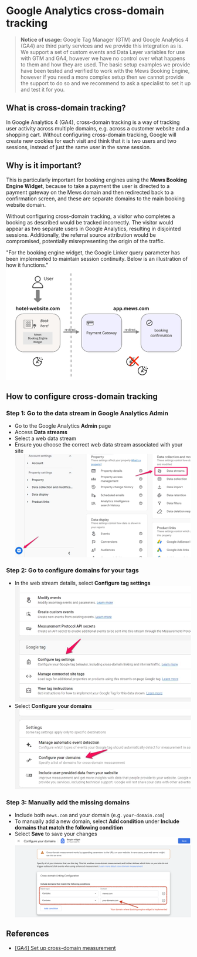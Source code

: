 # Google Analytics cross-domain tracking

> **Notice of usage:** Google Tag Manager (GTM) and Google Analytics 4 (GA4) are third party services and we provide this integration as is.
We support a set of custom events and Data Layer variables for use with GTM and GA4, however we have no control over what happens to them and how they are used. The basic setup examples we provide have been tested and verified to work with the Mews Booking Engine, however if you need a more complex setup then we cannot provide the support to do so and we recommend to ask a specialist to set it up and test it for you.

## What is cross-domain tracking?

In Google Analytics 4 (GA4), cross-domain tracking is a way of tracking user activity across multiple domains, e.g. across a customer website and a shopping cart. Without configuring cross-domain tracking, Google will create new cookies for each visit and think that it is two users and two sessions, instead of just the same user in the same session.


## Why is it important?

This is particularly important for booking engines using the **Mews Booking Engine Widget**, because to take a payment the user is directed to a payment gateway on the Mews domain and then redirected back to a confirmation screen, and these are separate domains to the main booking website domain.

Without configuring cross-domain tracking, a visitor who completes a booking as described would be tracked incorrectly. The visitor would appear as two separate users in Google Analytics, resulting in disjointed sessions. Additionally, the referral source attribution would be compromised, potentially misrepresenting the origin of the traffic.

"For the booking engine widget, the Google Linker query parameter has been implemented to maintain session continuity. Below is an illustration of how it functions."
![Cross domain tracking - session preserving](../.gitbook/assets/cross-domain_tracking.png)

## How to configure cross-domain tracking

### Step 1: Go to the data stream in Google Analytics Admin
- Go to the Google Analytics **Admin** page
- Access **Data streams**
- Select a web data stream
- Ensure you choose the correct web data stream associated with your site
![Cross domain configuration - admin config](../.gitbook/assets/ga4_cross_domain_1.png)

### Step 2: Go to configure domains for your tags
- In the web stream details, select **Configure tag settings**
![Cross domain configuration - Configure tag settings](../.gitbook/assets/ga4_cross_domain_2.jpg)
- Select **Configure your domains**
![Cross domain configuration - Configure your domains](../.gitbook/assets/ga4_cross_domain_3.jpg)

### Step 3: Manually add the missing domains
- Include both `mews.com` and your domain (e.g. `your-domain.com`)
- To manually add a new domain, select **Add condition** under **Include domains that match the following condition**
- Select **Save** to save your changes
![Cross domain configuration - Configure your domains](../.gitbook/assets/ga4_cross_domain_4.png)


## References

- [\[GA4\] Set up cross-domain measurement](https://support.google.com/analytics/answer/10071811)
